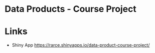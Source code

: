 # Data Products - Course Project

# Links

* Shiny App https://rarce.shinyapps.io/data-product-course-project/

